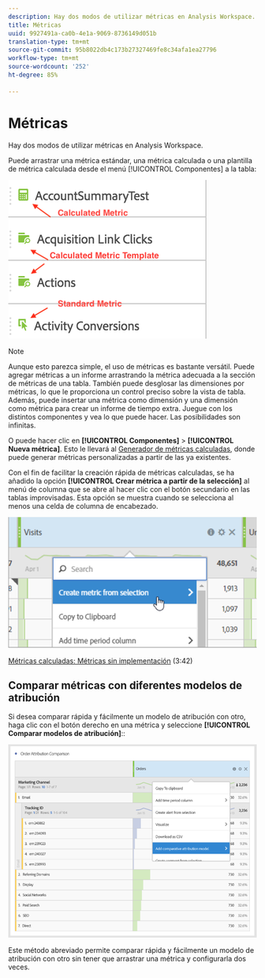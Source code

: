 ```yaml
---
description: Hay dos modos de utilizar métricas en Analysis Workspace.
title: Métricas
uuid: 9927491a-ca0b-4e1a-9069-8736149d051b
translation-type: tm+mt
source-git-commit: 95b8022db4c173b27327469fe8c34afa1ea27796
workflow-type: tm+mt
source-wordcount: '252'
ht-degree: 85%

---
```



# Métricas

Hay dos modos de utilizar métricas en Analysis Workspace.

Puede arrastrar una métrica estándar, una métrica calculada o una plantilla de métrica calculada desde el menú [!UICONTROL Componentes] a la tabla:

![](assets/metrics_icons.png)

>[!NOTE]
>
>Aunque esto parezca simple, el uso de métricas es bastante versátil. Puede agregar métricas a un informe arrastrando la métrica adecuada a la sección de métricas de una tabla. También puede desglosar las dimensiones por métricas, lo que le proporciona un control preciso sobre la vista de tabla. Además, puede insertar una métrica como dimensión y una dimensión como métrica para crear un informe de tiempo extra. Juegue con los distintos componentes y vea lo que puede hacer. Las posibilidades son infinitas.

O puede hacer clic en **[!UICONTROL Componentes]** > **[!UICONTROL Nueva métrica]**. Esto le llevará al [Generador de métricas calculadas](/help/components/calc-metrics/calc-metr-overview.md), donde puede generar métricas personalizadas a partir de las ya existentes.

Con el fin de facilitar la creación rápida de métricas calculadas, se ha añadido la opción **[!UICONTROL Crear métrica a partir de la selección]** al menú de columna que se abre al hacer clic con el botón secundario en las tablas improvisadas. Esta opción se muestra cuando se selecciona al menos una celda de columna de encabezado.

![](assets/calc_metrics.png)

[Métricas calculadas: Métricas sin implementación](https://docs.adobe.com/content/help/en/analytics-learn/tutorials/components/calculated-metrics/calculated-metrics-implementationless-metrics.html) (3:42)

## Comparar métricas con diferentes modelos de atribución

Si desea comparar rápida y fácilmente un modelo de atribución con otro, haga clic con el botón derecho en una métrica y seleccione **[!UICONTROL Comparar modelos de atribución]**::

![Comparar atribución](assets/compare-attribution.png)

Este método abreviado permite comparar rápida y fácilmente un modelo de atribución con otro sin tener que arrastrar una métrica y configurarla dos veces.
